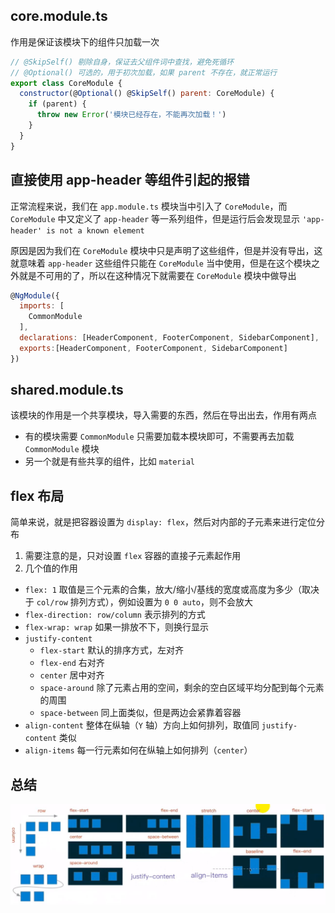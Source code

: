 ## core.module.ts

作用是保证该模块下的组件只加载一次 

```js
// @SkipSelf() 剔除自身，保证去父组件词中查找，避免死循环
// @Optional() 可选的，用于初次加载，如果 parent 不存在，就正常运行
export class CoreModule {
  constructor(@Optional() @SkipSelf() parent: CoreModule) {
    if (parent) {
      throw new Error('模块已经存在，不能再次加载！')
    }
  }
}
```

## 直接使用 app-header 等组件引起的报错

正常流程来说，我们在 `app.module.ts` 模块当中引入了 `CoreModule`，而 `CoreModule` 中又定义了 `app-header` 等一系列组件，但是运行后会发现显示 `'app-header' is not a known element`

原因是因为我们在 `CoreModule` 模块中只是声明了这些组件，但是并没有导出，这就意味着 `app-header` 这些组件只能在 `CoreModule` 当中使用，但是在这个模块之外就是不可用的了，所以在这种情况下就需要在 `CoreModule` 模块中做导出

```js
@NgModule({
  imports: [
    CommonModule
  ],
  declarations: [HeaderComponent, FooterComponent, SidebarComponent],
  exports:[HeaderComponent, FooterComponent, SidebarComponent]
})
```


## shared.module.ts

该模块的作用是一个共享模块，导入需要的东西，然后在导出出去，作用有两点

* 有的模块需要 `CommonModule` 只需要加载本模块即可，不需要再去加载 `CommonModule` 模块
* 另一个就是有些共享的组件，比如 `material`

## flex 布局

简单来说，就是把容器设置为 `display: flex`，然后对内部的子元素来进行定位分布

1. 需要注意的是，只对设置 `flex` 容器的直接子元素起作用
2. 几个值的作用
  * `flex: 1` 取值是三个元素的合集，放大/缩小/基线的宽度或高度为多少（取决于 `col/row` 排列方式），例如设置为 `0 0 auto`，则不会放大
  * `flex-direction: row/column` 表示排列的方式
  * `flex-wrap: wrap` 如果一排放不下，则换行显示
  * `justify-content`
    * `flex-start` 默认的排序方式，左对齐
    * `flex-end` 右对齐
    * `center` 居中对齐
    * `space-around` 除了元素占用的空间，剩余的空白区域平均分配到每个元素的周围
    * `space-between` 同上面类似，但是两边会紧靠着容器
  * `align-content` 整体在纵轴（`Y` 轴）方向上如何排列，取值同 `justify-content` 类似
  * `align-items` 每一行元素如何在纵轴上如何排列（`center`）


## 总结

![flex](./flex.png)